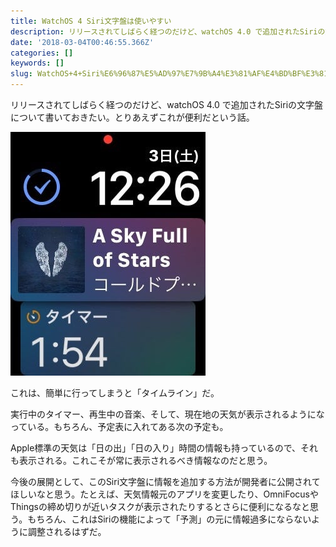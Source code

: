 ```yaml
---
title: WatchOS 4 Siri文字盤は使いやすい
description: リリースされてしばらく経つのだけど、watchOS 4.0 で追加されたSiriの文字盤について書いておきたい。とりあえずこれが便利だという話。
date: '2018-03-04T00:46:55.366Z'
categories: []
keywords: []
slug: WatchOS+4+Siri%E6%96%87%E5%AD%97%E7%9B%A4%E3%81%AF%E4%BD%BF%E3%81%84%E3%82%84%E3%81%99%E3%81%84
---
```

リリースされてしばらく経つのだけど、watchOS 4.0 で追加されたSiriの文字盤について書いておきたい。とりあえずこれが便利だという話。

![](1__jazGE9EccspJnkqEN0o0Hg__2x.jpeg)

これは、簡単に行ってしまうと「タイムライン」だ。

実行中のタイマー、再生中の音楽、そして、現在地の天気が表示されるようになっている。もちろん、予定表に入れてある次の予定も。

Apple標準の天気は「日の出」「日の入り」時間の情報も持っているので、それも表示される。これこそが常に表示されるべき情報なのだと思う。

今後の展開として、このSiri文字盤に情報を追加する方法が開発者に公開されてほしいなと思う。たとえば、天気情報元のアプリを変更したり、OmniFocusやThingsの締め切りが近いタスクが表示されたりするとさらに便利になるなと思う。もちろん、これはSiriの機能によって「予測」の元に情報過多にならないように調整されるはずだ。